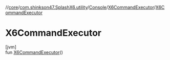 //[core](../../../../index.md)/[com.shinkson47.SplashX6.utility](../../index.md)/[Console](../index.md)/[X6CommandExecutor](index.md)/[X6CommandExecutor](-x6-command-executor.md)

# X6CommandExecutor

[jvm]\
fun [X6CommandExecutor](-x6-command-executor.md)()
